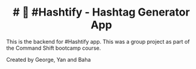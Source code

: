 <h1 align="center">
# 📱 #️Hashtify - Hashtag Generator App 
</h1>
This is the backend for #️Hashtify app. This was a group project as part of the Command Shift bootcamp course.

Created by George, Yan and Baha
